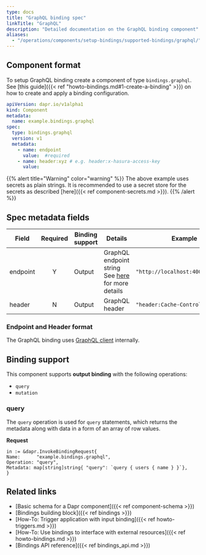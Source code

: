 ```yaml
---
type: docs
title: "GraphQL binding spec"
linkTitle: "GraphQL"
description: "Detailed documentation on the GraphQL binding component"
aliases:
  - "/operations/components/setup-bindings/supported-bindings/graphql/"
---
```


## Component format

To setup GraphQL binding create a component of type `bindings.graphql`. See [this guide]({{< ref "howto-bindings.md#1-create-a-binding" >}}) on how to create and apply a binding configuration.


```yaml
apiVersion: dapr.io/v1alpha1
kind: Component
metadata:
  name: example.bindings.graphql
spec:
  type: bindings.graphql
  version: v1
  metadata:
    - name: endpoint
      value:  #required    
    - name: header:xyz # e.g. header:x-hasura-access-key
      value:
```

{{% alert title="Warning" color="warning" %}}
The above example uses secrets as plain strings. It is recommended to use a secret store for the secrets as described [here]({{< ref component-secrets.md >}}).
{{% /alert %}}

## Spec metadata fields

| Field              | Required | Binding support |  Details | Example |
|--------------------|:--------:|------------|-----|---------|
| endpoint | Y | Output | GraphQL endpoint string See [here](#url-format) for more details | `"http://localhost:4000/graphql"` |
| header | N | Output | GraphQL header | `"header:Cache-Control"` |

### Endpoint and Header format

The GraphQL binding uses [GraphQL client](https://github.com/machinebox/graphql) internally.

## Binding support

This component supports **output binding** with the following operations:

- `query`
- `mutation`

### query

The `query` operation is used for `query` statements, which returns the metadata along with data in a form of an array of row values.

**Request**

```golang
in := &dapr.InvokeBindingRequest{
Name:      "example.bindings.graphql",
Operation: "query",
Metadata: map[string]string{ "query": `query { users { name } }`},
}
```

## Related links

- [Basic schema for a Dapr component]({{< ref component-schema >}})
- [Bindings building block]({{< ref bindings >}})
- [How-To: Trigger application with input binding]({{< ref howto-triggers.md >}})
- [How-To: Use bindings to interface with external resources]({{< ref howto-bindings.md >}})
- [Bindings API reference]({{< ref bindings_api.md >}})
